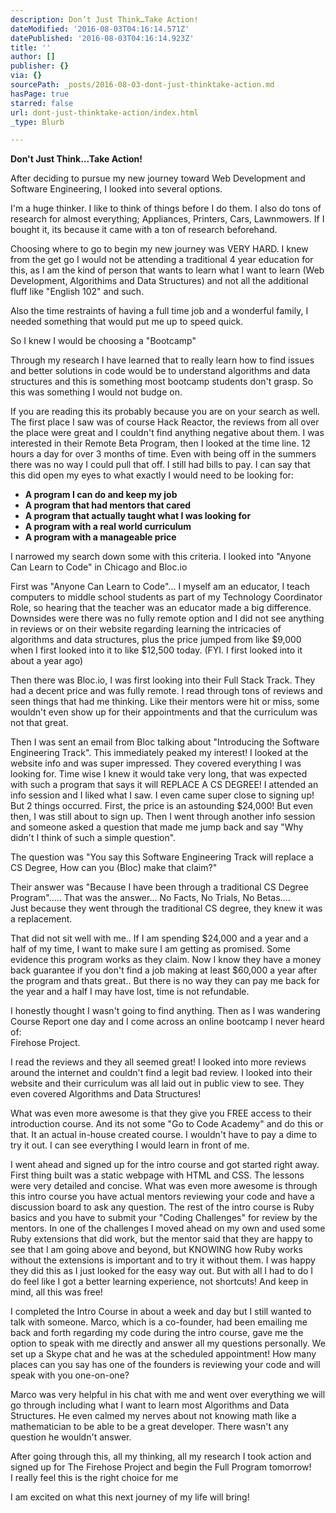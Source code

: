 ```yaml
---
description: Don’t Just Think…Take Action!
dateModified: '2016-08-03T04:16:14.571Z'
datePublished: '2016-08-03T04:16:14.923Z'
title: ''
author: []
publisher: {}
via: {}
sourcePath: _posts/2016-08-03-dont-just-thinktake-action.md
hasPage: true
starred: false
url: dont-just-thinktake-action/index.html
_type: Blurb

---
```

**Don't Just Think...Take Action!**

After deciding to pursue my new journey toward Web Development and Software Engineering, I looked into several options.

I'm a huge thinker. I like to think of things before I do them. I also do tons of research for almost everything; Appliances, Printers, Cars, Lawnmowers. If I bought it, its because it came with a ton of research beforehand.

Choosing where to go to begin my new journey was VERY HARD. I knew from the get go I would not be attending a traditional 4 year education for this, as I am the kind of person that wants to learn what I want to learn (Web Development, Algorithims and Data Structures) and not all the additional fluff like "English 102" and such.

Also the time restraints of having a full time job and a wonderful family, I needed something that would put me up to speed quick.

So I knew I would be choosing a "Bootcamp"

Through my research I have learned that to really learn how to find issues and better solutions in code would be to understand algorithms and data structures and this is something most bootcamp students don't grasp. So this was something I would not budge on.

If you are reading this its probably because you are on your search as well. The first place I saw was of course Hack Reactor, the reviews from all over the place were great and I couldn't find anything negative about them. I was interested in their Remote Beta Program, then I looked at the time line. 12 hours a day for over 3 months of time. Even with being off in the summers there was no way I could pull that off. I still had bills to pay. I can say that this did open my eyes to what exactly I would need to be looking for:

* **A program I can do and keep my job**
* **A program that had mentors that cared**
* **A program that actually taught what I was looking for**
* **A program with a real world curriculum**
* **A program with a manageable price**

I narrowed my search down some with this criteria. I looked into "Anyone Can Learn to Code" in Chicago and Bloc.io

First was "Anyone Can Learn to Code"... I myself am an educator, I teach computers to middle school students as part of my Technology Coordinator Role, so hearing that the teacher was an educator made a big difference. Downsides were there was no fully remote option and I did not see anything in reviews or on their website regarding learning the intricacies of algorithms and data structures, plus the price jumped from like $9,000 when I first looked into it to like $12,500 today. (FYI. I first looked into it about a year ago)

Then there was Bloc.io, I was first looking into their Full Stack Track. They had a decent price and was fully remote. I read through tons of reviews and seen things that had me thinking. Like their mentors were hit or miss, some wouldn't even show up for their appointments and that the curriculum was not that great.

Then I was sent an email from Bloc talking about "Introducing the Software Engineering Track". This immediately peaked my interest! I looked at the website info and was super impressed. They covered everything I was looking for. Time wise I knew it would take very long, that was expected with such a program that says it will REPLACE A CS DEGREE! I attended an info session and I liked what I saw. I even came super close to signing up! But 2 things occurred. First, the price is an astounding $24,000! But even then, I was still about to sign up. Then I went through another info session and someone asked a question that made me jump back and say "Why didn't I think of such a simple question".

The question was "You say this Software Engineering Track will replace a CS Degree, How can you (Bloc) make that claim?"

Their answer was "Because I have been through a traditional CS Degree Program"..... That was the answer... No Facts, No Trials, No Betas....  
Just because they went through the traditional CS degree, they knew it was a replacement.

That did not sit well with me.. If I am spending $24,000 and a year and a half of my time, I want to make sure I am getting as promised. Some evidence this program works as they claim. Now I know they have a money back guarantee if you don't find a job making at least $60,000 a year after the program and thats great.. But there is no way they can pay me back for the year and a half I may have lost, time is not refundable.

I honestly thought I wasn't going to find anything. Then as I was wandering Course Report one day and I come across an online bootcamp I never heard of:  
Firehose Project.

I read the reviews and they all seemed great! I looked into more reviews around the internet and couldn't find a legit bad review. I looked into their website and their curriculum was all laid out in public view to see. They even covered Algorithms and Data Structures!

What was even more awesome is that they give you FREE access to their introduction course. And its not some "Go to Code Academy" and do this or that. It an actual in-house created course. I wouldn't have to pay a dime to try it out. I can see everything I would learn in front of me.

I went ahead and signed up for the intro course and got started right away. First thing built was a static webpage with HTML and CSS. The lessons were very detailed and concise. What was even more awesome is through this intro course you have actual mentors reviewing your code and have a discussion board to ask any question. The rest of the intro course is Ruby basics and you have to submit your "Coding Challenges" for review by the mentors. In one of the challenges I moved ahead on my own and used some Ruby extensions that did work, but the mentor said that they are happy to see that I am going above and beyond, but KNOWING how Ruby works without the extensions is important and to try it without them. I was happy they did this as I just looked for the easy way out. But with all I had to do I do feel like I got a better learning experience, not shortcuts! And keep in mind, all this was free!

I completed the Intro Course in about a week and day but I still wanted to talk with someone. Marco, which is a co-founder, had been emailing me back and forth regarding my code during the intro course, gave me the option to speak with me directly and answer all my questions personally. We set up a Skype chat and he was at the scheduled appointment! How many places can you say has one of the founders is reviewing your code and will speak with you one-on-one?

Marco was very helpful in his chat with me and went over everything we will go through including what I want to learn most Algorithms and Data Structures. He even calmed my nerves about not knowing math like a mathematician to be able to be a great developer. There wasn't any question he wouldn't answer.

After going through this, all my thinking, all my research I took action and signed up for The Firehose Project and begin the Full Program tomorrow!  
I really feel this is the right choice for me

I am excited on what this next journey of my life will bring!